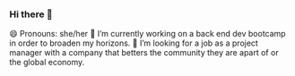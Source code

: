 ### Hi there 👋
😄 Pronouns: she/her
🔭 I’m currently working on a back end dev bootcamp in order to broaden my horizons. 
🤔 I’m looking for a job as a project manager with a company that betters the community they are apart of or the global economy. 

<!--
**jamicakes/jamicakes** is a ✨ _special_ ✨ repository because its `README.md` (this file) appears on your GitHub profile.

Here are some ideas to get you started:

- 🔭 I’m currently working on ...
- 🌱 I’m currently learning ...
- 👯 I’m looking to collaborate on ...
- 🤔 I’m looking for help with ...
- 💬 Ask me about ...
- 📫 How to reach me: ...
- 😄 Pronouns: ...
- ⚡ Fun fact: ...
-->
